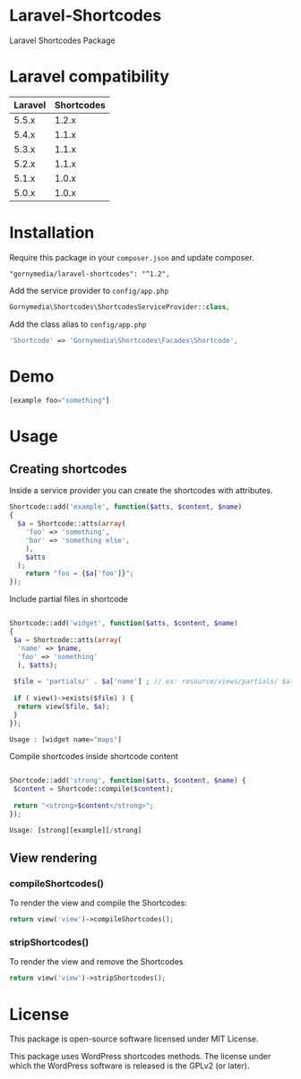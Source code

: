 Laravel-Shortcodes
====================

Laravel Shortcodes Package

# Laravel compatibility

 Laravel  | Shortcodes
:---------|:----------
 5.5.x    | 1.2.x
 5.4.x    | 1.1.x
 5.3.x    | 1.1.x
 5.2.x    | 1.1.x
 5.1.x    | 1.0.x
 5.0.x    | 1.0.x

# Installation

Require this package in your `composer.json` and update composer.

```
"gornymedia/laravel-shortcodes": "^1.2",
```

Add the service provider to `config/app.php`

```php
Gornymedia\Shortcodes\ShortcodesServiceProvider::class,
```

Add the class alias to `config/app.php`

```php
'Shortcode' => 'Gornymedia\Shortcodes\Facades\Shortcode',
```

# Demo

```php
[example foo="something"]
```

# Usage

## Creating shortcodes

Inside a service provider you can create the shortcodes with attributes.

```php
Shortcode::add('example', function($atts, $content, $name)
{
  $a = Shortcode::atts(array(
    'foo' => 'something',
    'bar' => 'something else',
    ),
    $atts
  );
    return "foo = {$a['foo']}";
});
```
Include partial files in shortcode

```php

Shortcode::add('widget', function($atts, $content, $name) 
{
 $a = Shortcode::atts(array(
  'name' => $name,
  'foo' => 'something'
  ), $atts);
  
 $file = 'partials/' . $a['name'] ; // ex: resource/views/partials/ $atts['name'] .blade.php
 
 if ( view()->exists($file) ) {
  return view($file, $a);
 }
});

Usage : [widget name="maps"]

```

Compile shortcodes inside shortcode content

```php

Shortcode::add('strong', function($atts, $content, $name) {
 $content = Shortcode::compile($content);
 
 return "<strong>$content</strong>";
});

Usage: [strong][example][/strong]

```

## View rendering

### compileShortcodes()

To render the view and compile the Shortcodes:

```php
return view('view')->compileShortcodes();
```

### stripShortcodes()

To render the view and remove the Shortcodes

```php
return view('view')->stripShortcodes();
```

# License

This package is open-source software licensed under MIT License.

This package uses WordPress shortcodes methods. The license under which the WordPress software is released is the GPLv2 (or later).
